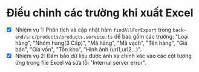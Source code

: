 # Điều chỉnh các trường khi xuất Excel

- [x] Nhiệm vụ 1: Phân tích và cập nhật hàm `findAllForExport` trong `back-end/src/products/products.service.ts` để bao gồm các trường: "Loại hàng", "Nhóm hàng(3 Cấp)", "Mã hàng", "Mã vạch", "Tên hàng", "Giá bán", "Giá vốn", "Tồn kho", "Hình ảnh (url1,url2...)".
- [x] Nhiệm vụ 2: Đảm bảo dữ liệu được ánh xạ chính xác vào các cột tương ứng trong file Excel và sửa lỗi "Internal server error".
